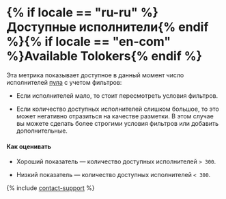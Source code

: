 # {% if locale == "ru-ru" %}Доступные исполнители{% endif %}{% if locale == "en-com" %}Available Tolokers{% endif %}

Эта метрика показывает доступное в данный момент число исполнителей [пула](../../../glossary.md#pool) с учетом фильтров:

- Если исполнителей мало, то стоит пересмотреть условия фильтров.

- Если количество доступных исполнителей слишком большое, то это может негативно отразиться на качестве разметки. В этом случае вы можете сделать более строгими условия фильтров или добавить дополнительные.

#### Как оценивать

- Хороший показатель — количество доступных исполнителей `> 300`.

- Низкий показатель — количество доступных исполнителей `< 300`.

{% include [contact-support](../../_includes/contact-support-help.md) %}